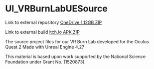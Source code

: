 # UI_VRBurnLabUESource

Link to external repository [OneDrive 1.12GB ZIP](https://vandalsuidaho-my.sharepoint.com/:u:/g/personal/jcooper_uidaho_edu/EYtCeBEqud9ElNAW7k_vCRAB7FgDUrnDUSj-BIiwDVIEtg?e=C7Lki0)

Link to external build [itch.io APK ZIP](https://vtd-jcooper.itch.io/uivirtualburnlab)

The source project files for our VR Burn Lab developed for the Oculus Quest 2
Made with Unreal Engine 4.27

This material is based upon work supported by the National Science Foundation under Grant No. (1520873).
